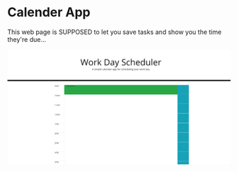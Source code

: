 # Calender App

This web page is SUPPOSED to let you save tasks and show you the time they're due...

<img src="./screenshot-bg.png" />